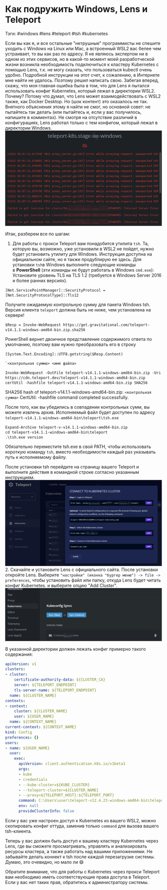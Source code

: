 # Как подружить Windows, Lens и Teleport

Тэги: #windows #lens #teleport #tsh #kubernetes

Если вы как я, и все остальные "нетрушные" программисты не спешите уходить с Windows на Linux или Mac, а встроенный WSL2 вас белее чем устраивает, то вы как раз по адресу.
Я не являюсь экспертом ни в одном из этих сервисов, но в какой-то момент моей разработческой жизни возникла необходимость подключиться к кластеру Kubernetes с помощью Lens, т.к. не могу сказать, что пользоваться kubectl очень удобно. Подробной инструкции на этот счет, к сожалению, в Интернете мне найти не удалось. Поэтому решил написать свою.
Забегая вперед, скажу, что моя главная ошибка была в том, что для Lens я пытался использовать конфиг Kubernetes, который лежал в директории WSL2. Почему? Потому что думал, что Lens может взаимодействовать с WSL2 также, как Docker Desktop. Но (шок контент) это оказалось не так. Внятного объяснения этому я найти не смог, но основной совет:  не пытайтесь так делать (или пытайтесь и, если у вас получилось, напишите в комментах). Не смотря на отсутствие различий в конфигурациях, Lens работал только с тем конфигом, который лежал в директории Windows.
![1](img20231111020819.png)

Итак, разберем все по шагам:

1. Для работы с прокси Teleport вам понадобится утилита `tsh`. Та, которую вы, возможно, уже установили в WSL2 не пойдет, нужно будет установить утилиту для Windows. Инструкция доступна на официальном сайте, но я также продублирую ее здесь.
   Для установки `tsh`в Windows выполните следующие команды в **PowerShell** (эти команды не будут работать в Windows `cmd.exe`):
   Установите уровень TLS на TLS 1.2 (требуется в Windows Server 2016 и более ранних версиях).
```
[Net.ServicePointManager]::SecurityProtocol = [Net.SecurityProtocolType]::Tls12
```
Получите ожидаемую контрольную сумму для пакета Windows tsh.
Версия клиента `teleport` должна быть не ниже, чем установлена на сервере!
```
$Resp = Invoke-WebRequest https://get.gravitational.com/teleport-v14.1.1-windows-amd64-bin.zip.sha256
```
PowerShell вернет двоичное представление содержимого ответа по умолчанию, поэтому вам нужно преобразовать его в строку
```
[System.Text.Encoding]::UTF8.getstring($Resp.Content)
```
	`<контрольная сумма> <имя файла>
```
Invoke-WebRequest -OutFile teleport-v14.1.1-windows-amd64-bin.zip -Uri https://cdn.teleport.dev/teleport-v14.1.1-windows-amd64-bin.zip
certUtil -hashfile teleport-v14.1.1-windows-amd64-bin.zip SHA256
```
SHA256 hash of teleport-v14.1.1-windows-amd64-bin.zip:
`<контрольная сумма>`
CertUtil: -hashfile command completed successfully.

После того, как вы убедились в совпадении контрольных сумм, вы можете извлечь архив. Исполняемый файл будет доступен по адресу `teleport-v14.1.1-windows-amd64-bin\teleport\tsh.exe`
```
Expand-Archive teleport-v-v14.1.1-windows-amd64-bin.zip
cd teleport-v14.1.1-windows-amd64-bin\teleport
.\tsh.exe version
```
Обязательно переместите tsh.exe в свой PATH, чтобы использовать короткую команду `tsh`, вместо необходимости каждый раз указывать путь к исполняемому файлу.

После установки tsh перейдите на страницу вашего Teleport и выполните действия в командной строке согласно указанным инструкциям. 
![2](img20231111034619.png)
2. Скачайте и установите Lens с официального сайта. После установки откройте Lens. Выберите `"настройки" (иконка "бургер меню") -> file -> preferences`, чтобы установить файл  или папку, откуда Lens будет читать конфиг Kubernetes. и выберите опцию "Add Cluster". 
![3](img20231111031755.png)

В указанной директории должен лежать конфиг примерно такого содержания:

```yml
apiVersion: v1
clusters:
- cluster:
    certificate-authority-data: ${CLUSTER_CA}
    server: ${TELEPORT_ENDPOINT}
    tls-server-name: ${TELEPORT_ENDPOINT} 
  name: ${CLUSTER_NAME}
contexts:
- context:
    cluster: ${CLUSTER_NAME}
    user: ${USER_NAME}
  name: ${CONTEXT_NAME}
current-context: ${CONTEXT_NAME}
kind: Config
preferences: {}
users:
- name: ${USER_NAME}
  user:
    exec:
      apiVersion: client.authentication.k8s.io/v1beta1
      args:
      - kube
      - credentials
      - --kube-cluster=${KUBE_CLUSTER}
      - --teleport-cluster=${CLUSTER_NAME}
      - --proxy=${TELEPORT_HOST}:${TELEPORT_PORT}
      command: C:\Users\user\teleport-v12.4.23-windows-amd64-bin\teleport\tsh.exe
      env: null
      provideClusterInfo: false
```

Если у вас уже настроен доступ к Kubernetes из вашего WSL2, можно скопировать конфиг оттуда, заменив только `command` для вызова вашего tsh-клиента.

Теперь у вас должен быть доступ к вашему кластеру Kubernetes через Lens, где вы сможете просматривать, управлять и анализировать ресурсы кластера, а также работать над вашими приложениями. Не забывайте делать коннект к tsh после каждой перезагрузке системы. Думаю, это очевидно, но мало ли 😄

Обратите внимание, что для работы с Kubernetes через прокси Teleport вам необходимо иметь соответствующие права доступа в Teleport. Если у вас нет таких прав, обратитесь к администратору системы.
